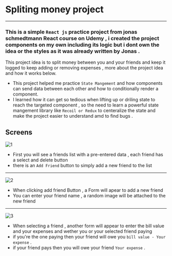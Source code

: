 # Spliting money project
----
### This is a simple `React js` practice project from jonas schmedtmann React course on Udemy , i created the project components on my own including its logic but i dont own the idea or the styles as it was already written by Jonas .

This project idea is to split money between you and your friends and keep it logged to keep adding or removing expenses , more about the project idea and how it works below.

- This project helped me practice `State Mangement` and how components can send data between each other and how to conditionally render a component.
- I learned how it can get so tedious when lifting up or driling state to reach the targeted component , so the need to learn a powerful state mangement library like `Recoil or Redux` to centeralize
the state and make the project easier to understand amd to find bugs .



## Screens
![1](https://github.com/AhmedTharwat-AT/Spliting-Money-Project/assets/89677139/846cd5e3-dc3c-4f60-a30f-1c97d2a0d020)

- First you will see a friends list with a pre-entered data , each friend has a select and delete button
- there is an `Add Friend` button to simply add a new friend to the list
  
----

![2](https://github.com/AhmedTharwat-AT/Spliting-Money-Project/assets/89677139/03312b53-056b-4472-ad4f-a767e39dae1b)

- When clicking add friend Button , a Form will apear to add a new friend
- You can enter your friend name , a random image will be attached to the new friend

----

![3](https://github.com/AhmedTharwat-AT/Spliting-Money-Project/assets/89677139/aa7a9056-ecc0-4792-af69-9024463a9297)

- When selecting a friend , another form will appear to enter the bill value and your expenses and wether you or your selected friend paying
- if you're the one paying then your friend will owe you `bill value - Your expense` . 
- if your friend pays then you will owe your friend `Your expense` . 
